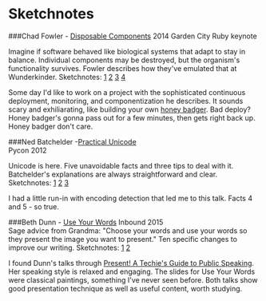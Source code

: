 # Sketchnotes


###Chad Fowler - [Disposable Components](https://youtu.be/4LMWsFbj6js)
2014 Garden City Ruby keynote

Imagine if software behaved like biological systems that adapt to stay in balance. Individual components may be destroyed, but the organism's functionality survives.  Fowler describes how they've emulated that at Wunderkinder.  Sketchnotes: [1](https://raw.githubusercontent.com/janetriley/sketchnotes/master/c-fowler-disposable-components-1.jpg) [2](https://raw.githubusercontent.com/janetriley/sketchnotes/master/c-fowler-disposable-components-2.jpg) [3](https://raw.githubusercontent.com/janetriley/sketchnotes/master/c-fowler-disposable-components-3.jpg) [4](https://raw.githubusercontent.com/janetriley/sketchnotes/master/c-fowler-disposable-components-4.jpg)

Some day I'd like to work on a project with the sophisticated continuous deployment, monitoring, and componentization he describes.  It sounds scary and exhiliarating, like building your own [honey badger](https://youtu.be/4r7wHMg5Yjg).  Bad deploy? Honey badger's gonna pass out for a few minutes, then gets right back up. Honey badger don't care.


###Ned Batchelder -[Practical Unicode](bit.ly/unipain)  
Pycon 2012

Unicode is here. Five unavoidable facts and three tips to deal with it.   Batchelder's explanations are always straightforward and clear.  Sketchnotes: [1](https://raw.githubusercontent.com/janetriley/sketchnotes/master/batchelder-practical-unicode-1.jpg) [2](https://raw.githubusercontent.com/janetriley/sketchnotes/master/batchelder-practical-unicode-2.jpg) [3](https://raw.githubusercontent.com/janetriley/sketchnotes/master/batchelder-practical-unicode-3.jpg)

I had a little run-in with encoding detection that led me to this talk. Facts 4 and 5 - so true. 


###Beth Dunn - [Use Your Words](http://www.bethdunn.com/use-your-words) 
Inbound 2015  
Sage advice from Grandma: "Choose your words and use your words so they present the image you want to present." Ten  specific changes to improve our writing.  Sketchnotes: [1](https://raw.githubusercontent.com/janetriley/sketchnotes/master/dunn-use-your-words-1.jpg) [2](https://raw.githubusercontent.com/janetriley/sketchnotes/master/dunn-use-your-words-2.jpg)


I found Dunn's talks through [Present! A Techie's Guide to Public Speaking](http://femgineer.com/present-book/). Her speaking style is relaxed and engaging.  The slides for Use Your Words were classical paintings, something I've never seen before. Both talks show good presentation technique as well as useful content, worth studying.
